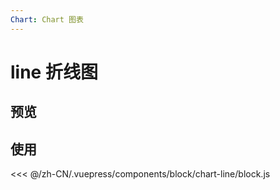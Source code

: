 ```yaml
---
Chart: Chart 图表
---
```

# line 折线图

## 预览
<ClientOnly>
<block-chart-line-demo />
</ClientOnly>

## 使用
<<< @/zh-CN/.vuepress/components/block/chart-line/block.js
